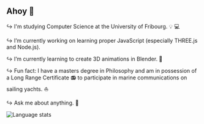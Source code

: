 ## Ahoy 👋

↪ I'm studying Computer Science at the University of Fribourg. 💡 💻

↪ I’m currently working on learning proper JavaScript (especially THREE.js and Node.js).

↪ I’m currently learning to create 3D animations in Blender. 🎨

↪ Fun fact: I have a masters degree in Philosophy and am in possession of a Long Range Certificate 📻 to participate in marine communications on sailing yachts. ⛵

↪ Ask me about anything. 💭

<img src="https://github-readme-stats.vercel.app/api/top-langs/?username=oliolioli&layout=compact&langs_count=8" alt="Language stats">
